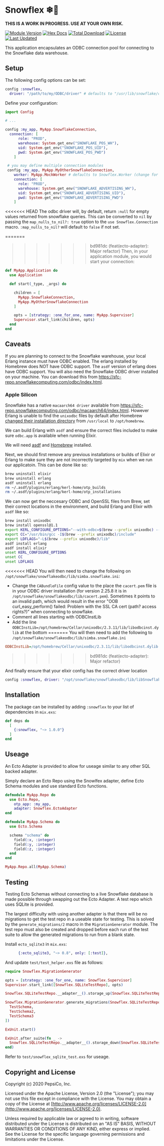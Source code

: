 # Snowflex ❄💪

**THIS IS A WORK IN PROGRESS. USE AT YOUR OWN RISK.**

[![Module Version](https://img.shields.io/hexpm/v/snowflex.svg)](https://hex.pm/packages/snowflex)
[![Hex Docs](https://img.shields.io/badge/hex-docs-lightgreen.svg)](https://hexdocs.pm/snowflex/)
[![Total Download](https://img.shields.io/hexpm/dt/snowflex.svg)](https://hex.pm/packages/snowflex)
[![License](https://img.shields.io/hexpm/l/snowflex.svg)](https://github.com/pepsico-ecommerce/snowflex/blob/master/LICENSE)
[![Last Updated](https://img.shields.io/github/last-commit/pepsico-ecommerce/snowflex.svg)](https://github.com/pepsico-ecommerce/snowflex/commits/master)

This application encapsulates an ODBC connection pool for connecting to the Snowflake data warehouse.

## Setup

The following config options can be set:

```elixir
config :snowflex,
  driver: "/path/to/my/ODBC/driver" # defaults to "/usr/lib/snowflake/odbc/lib/libSnowflake.so"
```

Define your configuration:

```elixir
import Config

# ...

config :my_app, MyApp.SnowflakeConnection,
  connection: [
      role: "PROD",
      warehouse: System.get_env("SNOWFLAKE_POS_WH"),
      uid: System.get_env("SNOWFLAKE_POS_UID"),
      pwd: System.get_env("SNOWFLAKE_POS_PWD")
    ]

 # you may define multiple connection modules
 config :my_app, MyApp.MyOtherSnowflakeConnection,
    worker: MyApp.MockWorker # defaults to Snowflex.Worker (change for testing/development)
    connection: [
      role: "PROD",
      warehouse: System.get_env("SNOWFLAKE_ADVERTISING_WH"),
      uid: System.get_env("SNOWFLAKE_ADVERTISING_UID"),
      pwd: System.get_env("SNOWFLAKE_ADVERTISING_PWD")
    ]
```

<<<<<<< HEAD
The odbc driver will, by default, return `:null` for empty values returned from snowflake
queries. This can be converted to `nil` by passing the `map_nulls_to_nil?: true` option to
the `use Snowflex.Connection` macro. `:map_nulls_to_nil?` will default to `false` if not set.

=======
>>>>>>> bd981dc (feat(ecto-adapter): Major refactor)
Then, in your application module, you would start your connection:

```elixir
def MyApp.Application do
  use Application

  def start(_type, _args) do

    children = [
      MyApp.SnowflakeConnection,
      MyApp.MyOtherSnowflakeConnection
    ]

    opts = [strategy: :one_for_one, name: MyApp.Supervisor]
    Supervisor.start_link(children, opts)
  end
end
```

## Caveats

If you are planning to connect to the Snowflake warehouse, your local Erlang instance
must have ODBC enabled. The erlang installed by Homebrew does NOT have ODBC support. The `asdf`
version of erlang does have ODBC support. You will also need the Snowflake ODBC driver installed
on your machine. You can download this from <https://sfc-repo.snowflakecomputing.com/odbc/index.html>.

### Apple Silicon

Snowflake has a native `macaarch64 driver` available from <https://sfc-repo.snowflakecomputing.com/odbc/macaarch64/index.html>. However Erlang is unable to find the `unixodbc` files by default after Homebrew [changed their installation directory](https://github.com/Homebrew/brew/issues/9177) from `/usr/local` to `/opt/homebrew`.

We can build Erlang with `asdf` and ensure the correct files included to make sure `odbc.app` is available when running Elixir.

We will need [asdf](https://asdf-vm.com) and [Homebrew](https://brew.sh) installed.

Next, we should first remove any previous installations or builds of Elixir or Erlang to make sure they are not incorrectly targeted by `mix` when we run our applicatoin. This can be done like so:

``` sh
brew uninstall elixir
brew uninstall erlang
asdf uninstall erlang
rm ~/.asdf/plugins/erlang/kerl-home/otp_builds
rm ~/.asdf/plugins/erlang/kerl-home/otp_installations
```

We can now get the neccesary ODBC and OpenSSL files from Brew, set their correct locations in the environment, and build Erlang and Elixir with `asdf` like so:

```sh
brew install unixodbc
brew install openssl@1.1
export KERL_CONFIGURE_OPTIONS="--with-odbc=$(brew --prefix unixodbc) --with-ssl=$(brew --prefix openssl@1.1)"
export CC="/usr/bin/gcc -I$(brew --prefix unixodbc)/include"
export LDFLAGS="-L$(brew --prefix unixodbc)/lib"
asdf install erlang
asdf install elixir
unset KERL_CONFIGURE_OPTIONS
unset CC
unset LDFLAGS
```

<<<<<<< HEAD
You will then need to change the following on `/opt/snowflake/snowflakeodbc/lib/simba.snowflake.ini`:

- Change the `CABundleFile` config value to the place the `cacert.pem` file is in your ODBC driver installation (for version 2.25.8 it is in `/opt/snowflake/snowflakeodbc/lib/cacert.pem`). Sometimes it points to an invalid path, which would result in the error "OOB curl_easy_perform() failed: Problem with the SSL CA cert (path? access rights?)" when connecting to snowflake.
- Comment all lines starting with ODBCInstLib
- Add the line `ODBCInstLib=/opt/homebrew/Cellar/unixodbc/2.3.11/lib/libodbcinst.dylib` at the bottom
=======
You will then need to add the following to `/opt/snowflake/snowflakeodbc/lib/simba.snowflake.ini`

```ini
ODBCInstLib=/opt/homebrew/Cellar/unixodbc/2.3.11/lib/libodbcinst.dylib
```
>>>>>>> bd981dc (feat(ecto-adapter): Major refactor)

And finally ensure that your elixir config has the correct driver location

```elixir
config :snowflex, driver: "/opt/snowflake/snowflakeodbc/lib/libSnowflake.dylib"
```

## Installation

The package can be installed by adding `:snowflex` to your list of dependencies in `mix.exs`:

```elixir
def deps do
  [
    {:snowflex, "~> 1.0.0"}
  ]
end
```

## Useage

An Ecto Adapter is provided to allow for useage similar to any other SQL backed adapter.

Simply declare an Ecto Repo using the Snowlfex adapter, define Ecto Schema modules and use standard Ecto functions.

```elixir
defmodule MyApp.Repo do
  use Ecto.Repo,
    otp_app: :my_app,
    adapter: Snowflex.EctoAdapter
end
```

```elixir
defmodule MyApp.Schema do
  use Ecto.Schema

  schema "schema" do
    field(:x, :integer)
    field(:y, :integer)
    field(:z, :integer)
  end
end
```

```elixir
MyApp.Repo.all(MyApp.Schema)
```

## Testing

Testing Ecto Schemas without connecting to a live Snowflake database is made
possible through swapping out the Ecto Adapter. A test repo which uses SQLite is
provided.

The largest difficulty with using another adapter is that there will be no
migrations to get the test repo in a useable state for testing. This is solved
by the `generate_migrations/2` macro in the `MigrationGenerator` module. The
test repo must also be created and dropped before each run of the test suite to
allow the generated migrations to run from a blank state. 

Install `ecto_sqlite3` in `mix.exs`:

```elixir
      {:ecto_sqlite3, "~> 0.8", only: [:test]},
```

And update `test/test_helper.exs` file as follows:

```elixir
require Snowflex.MigrationGenerator

opts = [strategy: :one_for_one, name: Snowflex.Supervisor]
Supervisor.start_link([Snowflex.SQLiteTestRepo], opts)

Snowflex.SQLiteTestRepo.__adapter__().storage_up(Snowflex.SQLiteTestRepo.config())

Snowflex.MigrationGenerator.generate_migrations(Snowflex.SQLiteTestRepo, [
  TestSchema,
  TestSchema2,
  TestSchema3
])

ExUnit.start()

ExUnit.after_suite(fn _ ->
  Snowflex.SQLiteTestRepo.__adapter__().storage_down(Snowflex.SQLiteTestRepo.config())
end)
```

Refer to `test/snowflex_sqlite_test.exs` for useage.

## Copyright and License

Copyright (c) 2020 PepsiCo, Inc.

Licensed under the Apache License, Version 2.0 (the "License");
you may not use this file except in compliance with the License.
You may obtain a copy of the License at [http://www.apache.org/licenses/LICENSE-2.0](http://www.apache.org/licenses/LICENSE-2.0).

Unless required by applicable law or agreed to in writing, software
distributed under the License is distributed on an "AS IS" BASIS,
WITHOUT WARRANTIES OR CONDITIONS OF ANY KIND, either express or implied.
See the License for the specific language governing permissions and
limitations under the License.
